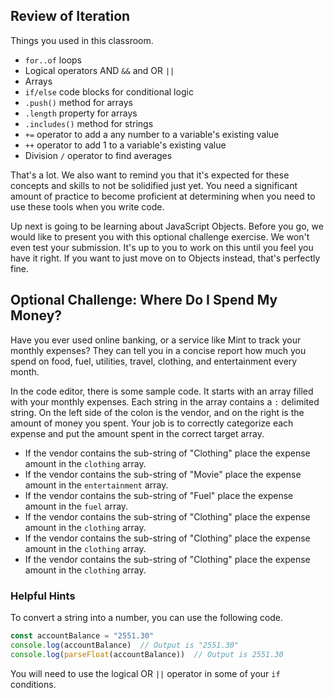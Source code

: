 ## Review of Iteration

Things you used in this classroom.

* `for..of` loops
* Logical operators AND `&&` and OR `||`
* Arrays
* `if/else` code blocks for conditional logic
* `.push()` method for arrays
* `.length` property for arrays
* `.includes()` method for strings
* `+=` operator to add a any number to a variable's existing value
* `++` operator to add 1 to a variable's existing value
* Division `/` operator to find averages

That's a lot. We also want to remind you that it's expected for these concepts and skills to not be solidified just yet. You need a significant amount of practice to become proficient at determining when you need to use these tools when you write code.

Up next is going to be learning about JavaScript Objects. Before you go, we would like to present you with this optional challenge exercise. We won't even test your submission. It's up to you to work on this until you feel you have it right. If you want to just move on to Objects instead, that's perfectly fine.

## Optional Challenge: Where Do I Spend My Money?

Have you ever used online banking, or a service like Mint to track your monthly expenses? They can tell you in a concise report how much you spend on food, fuel, utilities, travel, clothing, and entertainment every month.

In the code editor, there is some sample code. It starts with an array filled with your monthly expenses. Each string in the array contains a `:` delimited string. On the left side of the colon is the vendor, and on the right is the amount of money you spent. Your job is to correctly categorize each expense and put the amount spent in the correct target array.

* If the vendor contains the sub-string of "Clothing" place the expense amount in the `clothing` array.
* If the vendor contains the sub-string of "Movie" place the expense amount in the `entertainment` array.
* If the vendor contains the sub-string of "Fuel" place the expense amount in the `fuel` array.
* If the vendor contains the sub-string of "Clothing" place the expense amount in the `clothing` array.
* If the vendor contains the sub-string of "Clothing" place the expense amount in the `clothing` array.
* If the vendor contains the sub-string of "Clothing" place the expense amount in the `clothing` array.


### Helpful Hints

To convert a string into a number, you can use the following code.

```js
const accountBalance = "2551.30"
console.log(accountBalance)  // Output is "2551.30"
console.log(parseFloat(accountBalance))  // Output is 2551.30
```

You will need to use the logical OR `||` operator in some of your `if` conditions.

<!--stackedit_data:
eyJoaXN0b3J5IjpbMTgxMTQ0NTk0Myw5NTM4NDE5NDRdfQ==
-->